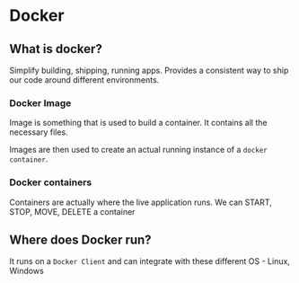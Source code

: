 # Docker

## What is docker?
Simplify building, shipping, running apps. Provides a consistent way to ship our code around different environments.

### **Docker Image**
Image is something that is used to build a container. It contains all the necessary files.

Images are then used to create an actual running instance of a `docker container`.

### **Docker containers**
Containers are actually where the live application runs.
We can START, STOP, MOVE, DELETE a container

## Where does Docker run?
It runs on a `Docker Client` and can integrate with these different OS - Linux, Windows